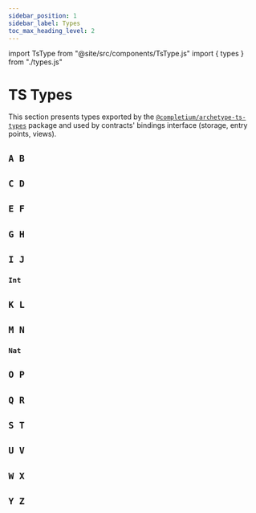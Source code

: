 ```yaml
---
sidebar_position: 1
sidebar_label: Types
toc_max_heading_level: 2
---
```

import TsType from "@site/src/components/TsType.js"
import { types } from "./types.js"

# TS Types

This section presents types exported by the [`@completium/archetype-ts-types`](https://www.npmjs.com/package/@completium/archetype-ts-types) package and used by contracts' bindings interface (storage, entry points, views).

## `A B`

## `C D`

## `E F`

## `G H`

## `I J`

### `Int`

<TsType data={types.int} />

## `K L`

## `M N`

### `Nat`

<TsType data={types.nat} />

## `O P`

## `Q R`

## `S T`

## `U V`

## `W X`

## `Y Z`


